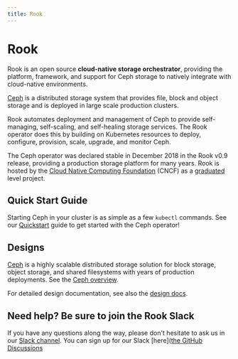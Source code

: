 ```yaml
---
title: Rook
---
```


# Rook

Rook is an open source **cloud-native storage orchestrator**, providing the platform, framework, and support for
Ceph storage to natively integrate with cloud-native environments.

[Ceph](https://ceph.com/) is a distributed storage system that provides file, block and object storage and is deployed in large scale production clusters.

Rook automates deployment and management of Ceph to provide self-managing, self-scaling, and self-healing storage services.
The Rook operator does this by building on Kubernetes resources to deploy, configure, provision, scale, upgrade, and monitor Ceph.

The Ceph operator was declared stable in December 2018 in the Rook v0.9 release, providing a production storage platform for many years.
Rook is hosted by the [Cloud Native Computing Foundation](https://cncf.io) (CNCF) as a [graduated](https://www.cncf.io/announcements/2020/10/07/cloud-native-computing-foundation-announces-rook-graduation/) level project.

## Quick Start Guide

Starting Ceph in your cluster is as simple as a few `kubectl` commands.
See our [Quickstart](quickstart.md) guide to get started with the Ceph operator!

## Designs

[Ceph](https://docs.ceph.com/en/latest/) is a highly scalable distributed storage solution for block storage, object storage, and shared filesystems with years of production deployments. See the [Ceph overview](storage-architecture.md).

For detailed design documentation, see also the [design docs](https://github.com/koor-tech/koor/tree/master/design).

## Need help? Be sure to join the Rook Slack

If you have any questions along the way, please don't hesitate to ask us in our [Slack channel](https://rook-io.slack.com). You can sign up for our Slack [here]([the GitHub Discussions](https://github.com/koor-tech/koor/discussions)
